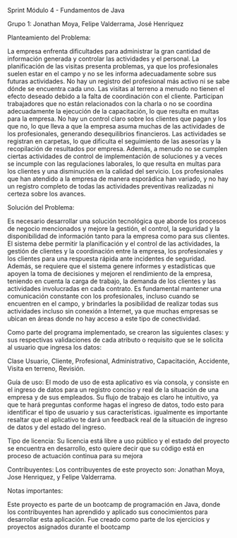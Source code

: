 Sprint Módulo 4 - Fundamentos de Java

Grupo 1: Jonathan Moya, Felipe Valderrama, José Henríquez

Planteamiento del Problema: 

La empresa enfrenta dificultades para administrar la gran cantidad de información generada y controlar las actividades y el personal.
La planificación de las visitas presenta problemas, ya que los profesionales suelen estar en el campo y no se les informa adecuadamente sobre sus futuras actividades.
No hay un registro del profesional más activo ni se sabe dónde se encuentra cada uno.
Las visitas al terreno a menudo no tienen el efecto deseado debido a la falta de coordinación con el cliente. Participan trabajadores que no están relacionados con la charla o no se coordina 
adecuadamente la ejecución de la capacitación, lo que resulta en multas para la empresa.
No hay un control claro sobre los clientes que pagan y los que no, lo que lleva a que la empresa asuma muchas de las actividades de los profesionales, generando desequilibrios financieros.
Las actividades se registran en carpetas, lo que dificulta el seguimiento de las asesorías y la recopilación de resultados por empresa. Además, a menudo no se cumplen ciertas actividades de
control de implementación de soluciones y a veces se incumple con las regulaciones laborales, lo que resulta en multas para los clientes y una disminución en la calidad del servicio.
Los profesionales que han atendido a la empresa de manera esporádica han variado, y no hay un registro completo de todas las actividades preventivas realizadas ni certeza sobre los avances.

Solución del Problema:

Es necesario desarrollar una solución tecnológica que aborde los procesos de negocio mencionados y mejore la gestión, el control, la seguridad y la disponibilidad de información tanto para la empresa como para sus clientes.
El sistema debe permitir la planificación y el control de las actividades, la gestión de clientes y la coordinación entre la empresa, los profesionales y los clientes para una respuesta rápida ante incidentes de seguridad.
Además, se requiere que el sistema genere informes y estadísticas que apoyen la toma de decisiones y mejoren el rendimiento de la empresa, teniendo en cuenta la carga de trabajo, la demanda de los clientes y las actividades
involucradas en cada contrato.
Es fundamental mantener una comunicación constante con los profesionales, incluso cuando se encuentren en el campo, y brindarles la posibilidad de realizar todas sus actividades incluso sin conexión a Internet, ya que muchas
empresas se ubican en áreas donde no hay acceso a este tipo de conectividad.


Como parte del programa implementado, se crearon las siguientes clases: y sus respectivas validaciones de cada atributo o requisito que se le solicita al usuario que ingresa los datos:

Clase Usuario, Cliente, Profesional, Administrativo, Capacitación, Accidente, Visita en terreno, Revisión.

Guía de uso:
El modo de uso de esta aplicativo es vía consola, y consiste en el ingreso de datos para un registro conciso y real de la situación de una empresa y de sus empleados.
Su flujo de trabajo es claro he intuitivo, ya que te hará preguntas conforme hagas el ingreso de datos, todo esto para identificar el tipo de usuario y sus características.
igualmente es importante resaltar que el aplicativo te dará un feedback real de la situación de ingreso de datos y del estado del ingreso.

Tipo de licencia:
Su licencia está libre a uso público y el estado del proyecto se encuentra en desarrollo, esto quiere decir que su código está en proceso de actuación continua para su mejora

Contribuyentes: Los contribuyentes de este proyecto son: Jonathan Moya, Jose Henriquez, y Felipe Valderrama. 

Notas importantes:

Este proyecto es parte de un bootcamp de programación en Java, donde los contribuyentes han aprendido y aplicado sus conocimientos para desarrollar esta aplicación. 
Fue creado como parte de los ejercicios y proyectos asignados durante el bootcamp

